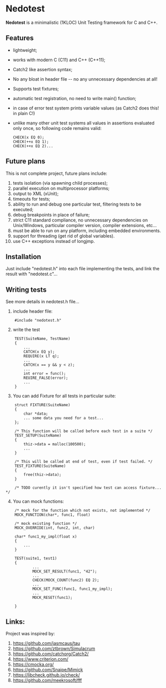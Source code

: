 

# Nedotest

**Nedotest** is a minimalistic (1KLOC) Unit Testing framework for C and C++.


## Features

  * lightweight;
  * works with modern C (C11) and C++ (C++11);
  * Catch2 like assertion syntax;
  * No any bloat in header file -- no any unnecessary dependencies at all!
  * Supports test fixtures;
  * automatic test registration, no need to write main() function;
  * in case of error test system prints variable values (as Catch2 does this! in plain C!)
  * unlike many other unit test systems all values in assertions evaluated only once, so following code remains valid:

        CHECK(x EQ 0);
        CHECK(++x EQ 1);
        CHECK(++x EQ 2)...

## Future plans

  This is not complete project, future plans include:

  1. tests isolation (via spawning child processes);
  2. parallel execution on multiprocessor platforms;
  3. output to XML (xUnit);
  4. timeouts for tests;
  5. ability to run and debug one particular test, filtering tests to be executed;
  6. debug breakpoints in place of failure;
  7. strict C11 standard compliance, no unnecessary dependencies on Unix/Windows, particular compiler version, compiler extensions, etc...
  8. must be able to run on any platform, including embedded environments.
  9. support for threading (get rid of global variables).
  10. use C++ exceptions instead of longjmp.


## Installation

  Just include "nedotest.h" into each file implementing the tests, and link the result with "nedotest.c"...

## Writing tests

See more details in nedotest.h file...


1. include header file:
```
    #include "nedotest.h"
```

2. write the test
```
    TEST(SuiteName, TestName)
    {
        ...
        CATCH(x EQ y);
        REQUIRE(x LT q);
        ...
        CATCH(x == y && y < z);
        ...
        int error = func();
        REUIRE_FALSE(error);
        ...
    }
```

3. You can add Fixture for all tests in particular suite:
```
    struct FIXTURE(SuiteName)
    {
        char *data;
        ... some data you need for a test...
    };

    /* This function will be called before each test in a suite */
    TEST_SETUP(SuiteName)
    {
        thiz->data = malloc(100500);
        ...
    }

    /* This will be called at end of test, even if test failed. */
    TEST_FIXTURE(SuiteName)
    {
        free(thiz->data);
    }

    /* TODO curently it isn't specified how test can access fixture... */
```

4. You can mock functions:
```
    /* mock for the function which not exists, not implemented */
    MOCK_FUNCTION(char*, func1, float)

    /* mock existing function */
    MOCK_OVERRIDE(int, func2, int, char)

    char* func1_my_impl(float x)
    {
        ...
    }

    TEST(suite1, test1)
    {
            ...
            MOCK_SET_RESULT(func1, "42");
            ...
            CHECK(MOCK_COUNT(func2) EQ 2);
            ...
            MOCK_SET_FUNC(func1, func1_my_impl);
            ...
            MOCK_RESET(func1);

    }
```

## Links:

Project was inspired by:

  1. https://github.com/jasmcaus/tau
  2. https://github.com/ztbrown/Simulacrum
  3. https://github.com/catchorg/Catch2/
  4. https://www.criterion.com/
  5. https://cmocka.org/
  6. https://github.com/Snaipe/Mimick
  7. https://libcheck.github.io/check/
  8. https://github.com/meekrosoft/fff


